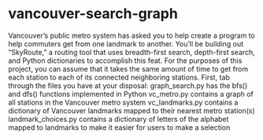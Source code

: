 # vancouver-search-graph
Vancouver’s public metro system has asked you to help create a program to help commuters get from one landmark to another. You’ll be building out “SkyRoute,” a routing tool that uses breadth-first search, depth-first search, and Python dictionaries to accomplish this feat. For the purposes of this project, you can assume that it takes the same amount of time to get from each station to each of its connected neighboring stations.  First, tab through the files you have at your disposal:  graph_search.py has the bfs() and dfs() functions implemented in Python vc_metro.py contains a graph of all stations in the Vancouver metro system vc_landmarks.py contains a dictionary of Vancouver landmarks mapped to their nearest metro station(s) landmark_choices.py contains a dictionary of letters of the alphabet mapped to landmarks to make it easier for users to make a selection
